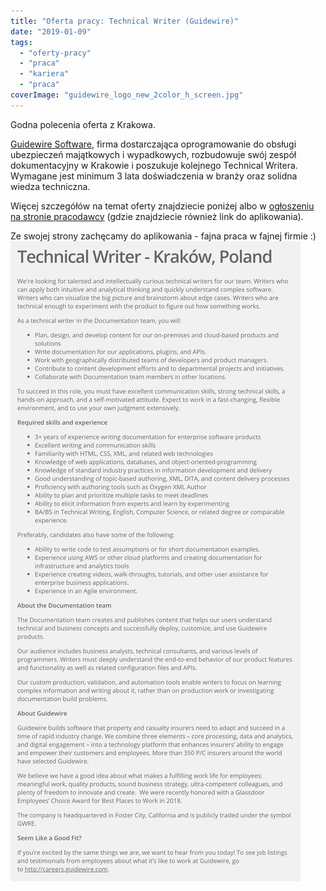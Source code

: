 ```yaml
---
title: "Oferta pracy: Technical Writer (Guidewire)"
date: "2019-01-09"
tags:
  - "oferty-pracy"
  - "praca"
  - "kariera"
  - "praca"
coverImage: "guidewire_logo_new_2color_h_screen.jpg"
---
```


Godna polecenia oferta z Krakowa.

[Guidewire Software](https://www.guidewire.com/), firma dostarczająca
oprogramowanie do obsługi ubezpieczeń majątkowych i wypadkowych, rozbudowuje
swój zespół dokumentacyjny w Krakowie i poszukuje kolejnego Technical Writera.
Wymagane jest minimum 3 lata doświadczenia w branży oraz solidna wiedza
techniczna.

Więcej szczegółów na temat oferty znajdziecie poniżej albo
w [ogłoszeniu na stronie pracodawcy](https://careers.guidewire.com/jobs/view/oY2b9fw4/technical-writer-krakow-poland) (gdzie
znajdziecie również link do aplikowania).

Ze swojej strony zachęcamy do aplikowania - fajna praca w fajnej firmie
:)[![](images/tech_writer_guidewire.png)](http://techwriter.pl/wp-content/uploads/2019/01/tech_writer_guidewire.png)
